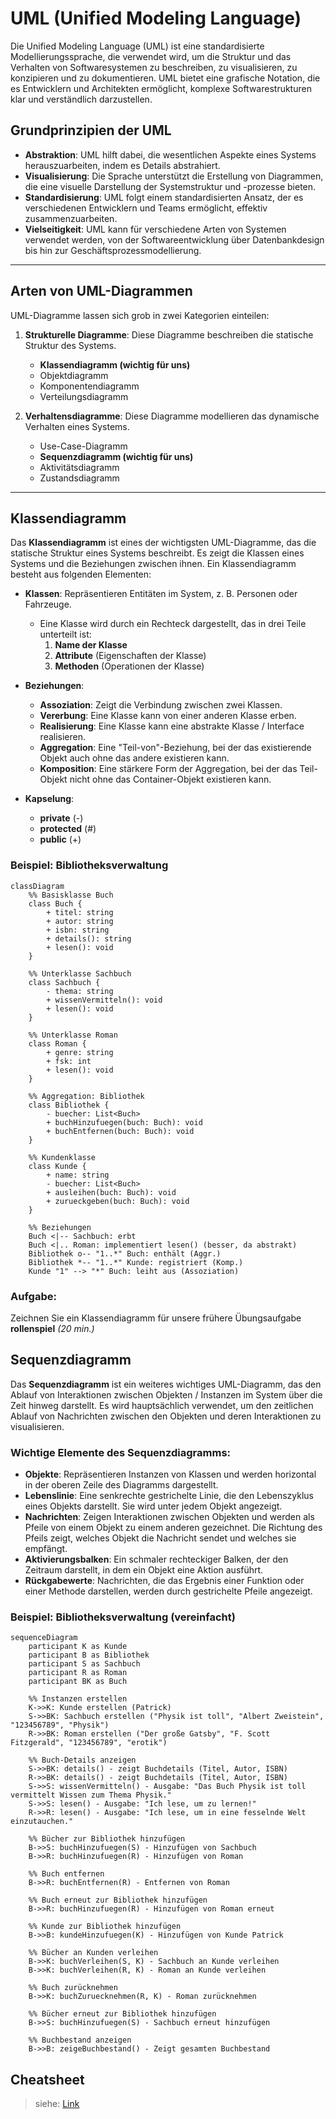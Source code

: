 
# UML (Unified Modeling Language)

Die Unified Modeling Language (UML) ist eine standardisierte Modellierungssprache, die verwendet wird, um die Struktur und das Verhalten von Softwaresystemen zu beschreiben, zu visualisieren, zu konzipieren und zu dokumentieren. UML bietet eine grafische Notation, die es Entwicklern und Architekten ermöglicht, komplexe Softwarestrukturen klar und verständlich darzustellen.

## Grundprinzipien der UML

- **Abstraktion**: UML hilft dabei, die wesentlichen Aspekte eines Systems herauszuarbeiten, indem es Details abstrahiert.
- **Visualisierung**: Die Sprache unterstützt die Erstellung von Diagrammen, die eine visuelle Darstellung der Systemstruktur und -prozesse bieten.
- **Standardisierung**: UML folgt einem standardisierten Ansatz, der es verschiedenen Entwicklern und Teams ermöglicht, effektiv zusammenzuarbeiten.
- **Vielseitigkeit**: UML kann für verschiedene Arten von Systemen verwendet werden, von der Softwareentwicklung über Datenbankdesign bis hin zur Geschäftsprozessmodellierung.

---

## Arten von UML-Diagrammen

UML-Diagramme lassen sich grob in zwei Kategorien einteilen:

1. **Strukturelle Diagramme**: Diese Diagramme beschreiben die statische Struktur des Systems.
   - **Klassendiagramm (wichtig für uns)**
   - Objektdiagramm
   - Komponentendiagramm
   - Verteilungsdiagramm
   
2. **Verhaltensdiagramme**: Diese Diagramme modellieren das dynamische Verhalten eines Systems.
   - Use-Case-Diagramm
   - **Sequenzdiagramm (wichtig für uns)**
   - Aktivitätsdiagramm
   - Zustandsdiagramm

---

## Klassendiagramm

Das **Klassendiagramm** ist eines der wichtigsten UML-Diagramme, das die statische Struktur eines Systems beschreibt. Es zeigt die Klassen eines Systems und die Beziehungen zwischen ihnen. Ein Klassendiagramm besteht aus folgenden Elementen:

- **Klassen**: Repräsentieren Entitäten im System, z. B. Personen oder Fahrzeuge.
  - Eine Klasse wird durch ein Rechteck dargestellt, das in drei Teile unterteilt ist:
    1. **Name der Klasse**
    2. **Attribute** (Eigenschaften der Klasse)
    3. **Methoden** (Operationen der Klasse)
  
- **Beziehungen**:
  - **Assoziation**: Zeigt die Verbindung zwischen zwei Klassen.
  - **Vererbung**: Eine Klasse kann von einer anderen Klasse erben.
  - **Realisierung**: Eine Klasse kann eine abstrakte Klasse / Interface realisieren.
  - **Aggregation**: Eine "Teil-von"-Beziehung, bei der das existierende Objekt auch ohne das andere existieren kann.
  - **Komposition**: Eine stärkere Form der Aggregation, bei der das Teil-Objekt nicht ohne das Container-Objekt existieren kann.

- **Kapselung**:
	- **private** (-)
	- **protected** (#)
	- **public** (+)

### Beispiel: Bibliotheksverwaltung

```mermaid
classDiagram
    %% Basisklasse Buch
    class Buch {
        + titel: string
        + autor: string
        + isbn: string
        + details(): string
        + lesen(): void
    }

    %% Unterklasse Sachbuch
    class Sachbuch {
        - thema: string
        + wissenVermitteln(): void
        + lesen(): void
    }

    %% Unterklasse Roman
    class Roman {
        + genre: string
        + fsk: int
        + lesen(): void
    }

    %% Aggregation: Bibliothek
    class Bibliothek {
        - buecher: List<Buch>
        + buchHinzufuegen(buch: Buch): void
        + buchEntfernen(buch: Buch): void
    }

    %% Kundenklasse
    class Kunde {
        + name: string
        - buecher: List<Buch>
        + ausleihen(buch: Buch): void
        + zurueckgeben(buch: Buch): void
    }

    %% Beziehungen
    Buch <|-- Sachbuch: erbt
    Buch <|.. Roman: implementiert lesen() (besser, da abstrakt)
    Bibliothek o-- "1..*" Buch: enthält (Aggr.)
    Bibliothek *-- "1..*" Kunde: registriert (Komp.)
    Kunde "1" --> "*" Buch: leiht aus (Assoziation)
   ```

### Aufgabe:
Zeichnen Sie ein Klassendiagramm für unsere frühere Übungsaufgabe **rollenspiel** *(20 min.)*

## Sequenzdiagramm

Das **Sequenzdiagramm** ist ein weiteres wichtiges UML-Diagramm, das den Ablauf von Interaktionen zwischen Objekten / Instanzen im System über die Zeit hinweg darstellt. Es wird hauptsächlich verwendet, um den zeitlichen Ablauf von Nachrichten zwischen den Objekten und deren Interaktionen zu visualisieren.

### Wichtige Elemente des Sequenzdiagramms:
- **Objekte**: Repräsentieren Instanzen von Klassen und werden horizontal in der oberen Zeile des Diagramms dargestellt.
- **Lebenslinie**: Eine senkrechte gestrichelte Linie, die den Lebenszyklus eines Objekts darstellt. Sie wird unter jedem Objekt angezeigt.
- **Nachrichten**: Zeigen Interaktionen zwischen Objekten und werden als Pfeile von einem Objekt zu einem anderen gezeichnet. Die Richtung des Pfeils zeigt, welches Objekt die Nachricht sendet und welches sie empfängt.
- **Aktivierungsbalken**: Ein schmaler rechteckiger Balken, der den Zeitraum darstellt, in dem ein Objekt eine Aktion ausführt.
- **Rückgabewerte**: Nachrichten, die das Ergebnis einer Funktion oder einer Methode darstellen, werden durch gestrichelte Pfeile angezeigt.

### Beispiel: Bibliotheksverwaltung (vereinfacht)

```mermaid
sequenceDiagram
    participant K as Kunde
    participant B as Bibliothek
    participant S as Sachbuch
    participant R as Roman
    participant BK as Buch

    %% Instanzen erstellen
    K->>K: Kunde erstellen (Patrick)
    S->>BK: Sachbuch erstellen ("Physik ist toll", "Albert Zweistein", "123456789", "Physik")
    R->>BK: Roman erstellen ("Der große Gatsby", "F. Scott Fitzgerald", "123456789", "erotik")
    
    %% Buch-Details anzeigen
    S->>BK: details() - zeigt Buchdetails (Titel, Autor, ISBN)
    R->>BK: details() - zeigt Buchdetails (Titel, Autor, ISBN)
    S->>S: wissenVermitteln() - Ausgabe: "Das Buch Physik ist toll vermittelt Wissen zum Thema Physik."
    S->>S: lesen() - Ausgabe: "Ich lese, um zu lernen!"
    R->>R: lesen() - Ausgabe: "Ich lese, um in eine fesselnde Welt einzutauchen."

    %% Bücher zur Bibliothek hinzufügen
    B->>S: buchHinzufuegen(S) - Hinzufügen von Sachbuch
    B->>R: buchHinzufuegen(R) - Hinzufügen von Roman
    
    %% Buch entfernen
    B->>R: buchEntfernen(R) - Entfernen von Roman

    %% Buch erneut zur Bibliothek hinzufügen
    B->>R: buchHinzufuegen(R) - Hinzufügen von Roman erneut
    
    %% Kunde zur Bibliothek hinzufügen
    B->>B: kundeHinzufuegen(K) - Hinzufügen von Kunde Patrick
    
    %% Bücher an Kunden verleihen
    B->>K: buchVerleihen(S, K) - Sachbuch an Kunde verleihen
    B->>K: buchVerleihen(R, K) - Roman an Kunde verleihen

    %% Buch zurücknehmen
    B->>K: buchZuruecknehmen(R, K) - Roman zurücknehmen
    
    %% Bücher erneut zur Bibliothek hinzufügen
    B->>S: buchHinzufuegen(S) - Sachbuch erneut hinzufügen
    
    %% Buchbestand anzeigen
    B->>B: zeigeBuchbestand() - Zeigt gesamten Buchbestand
   ```
    
## Cheatsheet

> siehe: [Link](https://www.oose.de/wp-content/uploads/2012/05/UML-Notations%C3%BCbersicht-2.5.pdf)